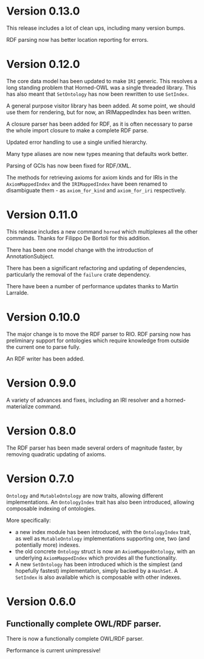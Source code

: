 Version 0.13.0
==============

This release includes a lot of clean ups, including many version
bumps.

RDF parsing now has better location reporting for errors.

Version 0.12.0
==============

The core data model has been updated to make `IRI` generic. This
resolves a long standing problem that Horned-OWL was a single threaded
library. This has also meant that `SetOntology` has now been rewritten
to use `SetIndex`.

A general purpose visitor library has been added. At some point, we
should use them for rendering, but for now, an IRIMappedIndex has been
written.

A closure parser has been added for RDF, as it is often necessary to
parse the whole import closure to make a complete RDF parse.

Updated error handling to use a single unified hierarchy.

Many type aliases are now new types meaning that defaults work better.

Parsing of GCIs has now been fixed for RDF/XML.

The methods for retrieving axioms for axiom kinds and for IRIs in the
`AxiomMappedIndex` and the `IRIMappedIndex` have been renamed to disambiguate
them - as `axiom_for_kind` and `axiom_for_iri` respectively.


Version 0.11.0
==============

This release includes a new command `horned` which multiplexes all the
other commands. Thanks for Filippo De Bortoli for this addition.

There has been one model change with the introduction of
AnnotationSubject.

There has been a significant refactoring and updating of dependencies,
particularly the removal of the `failure` crate dependency.

There have been a number of performance updates thanks to Martin Larralde.

Version 0.10.0
==============

The major change is to move the RDF parser to RIO. RDF parsing now has
preliminary support for ontologies which require knowledge from
outside the current one to parse fully.

An RDF writer has been added.

Version 0.9.0
=============

A variety of advances and fixes, including an IRI resolver and
a horned-materialize command.

Version 0.8.0
=============

The RDF parser has been made several orders of magnitude faster, by
removing quadratic updating of axioms.

Version 0.7.0
=============

`Ontology` and `MutableOntology` are now traits, allowing different
implementations. An `OntologyIndex` trait has also been introduced,
allowing composable indexing of ontologies.

More specifically:

 - a new index module has been introduced, with the `OntologyIndex`
   trait, as well as `MutableOntology` implementations supporting one,
   two (and potentially more) indexes.
 - the old concrete `Ontology` struct is now an `AxiomMappedOntology`,
   with an underlying `AxiomMappedIndex` which provides all the
   functionality.
 - A new `SetOntology` has been introduced which is the simplest (and
   hopefully fastest) implementation, simply backed by a `HashSet`. A
   `SetIndex` is also available which is composable with other
   indexes.

Version 0.6.0
=============

## Functionally complete OWL/RDF parser.

There is now a functionally complete OWL/RDF parser.

Performance is current unimpressive!

